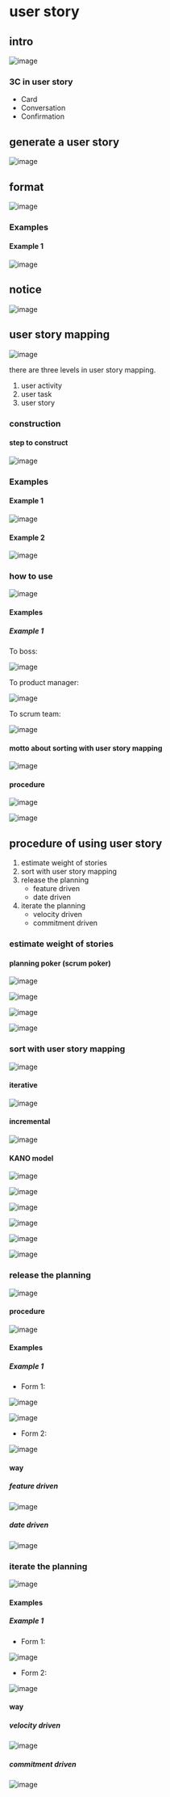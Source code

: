 # user story
## intro
![image](https://github.com/user-attachments/assets/bb205667-6bd8-4b3b-ab94-4f2401bdbd49)

### 3C in user story
+ Card
+ Conversation
+ Confirmation

## generate a user story
![image](https://github.com/user-attachments/assets/030798dd-5f9f-4341-8c6a-0474192a2c52)

## format
![image](https://github.com/user-attachments/assets/f61c816c-e41e-4040-8965-0737bf5d806b)

### Examples
#### Example 1
![image](https://github.com/user-attachments/assets/bf25cfe4-0cbe-4d46-b5b2-bbb573a8d47f)

## notice
![image](https://github.com/user-attachments/assets/a34a5288-f1a4-487c-8bc9-293bd3bc3527)

## user story mapping
![image](https://github.com/user-attachments/assets/4a7a5fbe-a97c-432e-87d2-5da5e327c139)

there are three levels in user story mapping.
1. user activity
2. user task
3. user story

### construction
#### step to construct
![image](https://github.com/user-attachments/assets/3cb41764-cab7-4021-8e85-a872a1e0bb21)

### Examples
#### Example 1
![image](https://github.com/user-attachments/assets/0070721c-6368-40cd-9b4b-ba7863d0bdca)

#### Example 2
![image](https://github.com/user-attachments/assets/1e3bbb61-20d4-4b37-afd9-f826a3343267)

### how to use
![image](https://github.com/user-attachments/assets/daf3da64-42bf-41ed-adda-874780a5c81b)

#### Examples 
##### Example 1

To boss:

![image](https://github.com/user-attachments/assets/7d89b0cf-386f-44ed-9032-1374895ee84b)

To product manager:

![image](https://github.com/user-attachments/assets/ec1e0017-519f-4274-b2b1-1d121bf21d08)

To scrum team:

![image](https://github.com/user-attachments/assets/a8fe7203-37f4-40b3-9f9c-352f613cab0d)

#### motto about sorting with user story mapping
![image](https://github.com/user-attachments/assets/9a37cd6a-6f1e-41b3-8232-c4379f5448b5)

#### procedure
![image](https://github.com/user-attachments/assets/6ad85aec-7803-4fcf-b690-4d77ed7b9fdb)

![image](https://github.com/user-attachments/assets/206b6e6b-0048-4a8d-b9c2-07d727f7db4a)

## procedure of using user story
1. estimate weight of stories
2. sort with user story mapping
3. release the planning
   + feature driven
   + date driven
4. iterate the planning
   + velocity driven
   + commitment driven
     
### estimate weight of stories
#### planning poker (scrum poker)
![image](https://github.com/user-attachments/assets/c2d1ce83-805b-4abe-9394-b21720b55502)

![image](https://github.com/user-attachments/assets/ff5034bd-59cb-4710-b248-822e874d2663)

![image](https://github.com/user-attachments/assets/8826facf-bb26-4655-8111-98c74c20f388)

![image](https://github.com/user-attachments/assets/beb090ae-68ea-4238-8245-d1972750de29)

### sort with user story mapping
![image](https://github.com/user-attachments/assets/30bcac63-5c18-49d2-9f24-a0c11b0eef07)

#### iterative
![image](https://github.com/user-attachments/assets/0956530c-c2fd-41ce-9068-dcf9219b5109)

#### incremental
![image](https://github.com/user-attachments/assets/73815ecb-a024-4721-9022-d1341c446dd6)

#### KANO model
![image](https://github.com/user-attachments/assets/1de85e2f-6d25-402e-9bfb-ba60a2c24bff)

![image](https://github.com/user-attachments/assets/77516be8-ffda-4c05-9d36-267d24a3f212)

![image](https://github.com/user-attachments/assets/e1597f14-bd27-4704-a1d8-b4112d090c45)

![image](https://github.com/user-attachments/assets/8c88bcc7-4276-4383-9e45-31b5d1e146d1)

![image](https://github.com/user-attachments/assets/975025bb-e737-40cd-b9bd-be92e47cca26)

![image](https://github.com/user-attachments/assets/e14b4468-1417-4f48-9f23-690df17734cb)

### release the planning
  
![image](https://github.com/user-attachments/assets/d3cbc864-2f28-4862-8d1f-bb4318d0e9b8)
  
#### procedure
![image](https://github.com/user-attachments/assets/51128e71-115e-4d5b-9252-097c2801dbc4)

#### Examples
##### Example 1
+ Form 1:

![image](https://github.com/user-attachments/assets/3fab3d55-d570-4ef1-aa26-a08827455bd0)

![image](https://github.com/user-attachments/assets/929adc92-3c4c-45e7-a04c-fcaa1f281141)

+ Form 2:

![image](https://github.com/user-attachments/assets/8ce41117-b8d9-4aaa-b752-6f3f84f7e987)

#### way
##### feature driven
![image](https://github.com/user-attachments/assets/875238fb-b6d9-4bb5-8846-26f08ea3d8fc)

##### date driven
![image](https://github.com/user-attachments/assets/875238fb-b6d9-4bb5-8846-26f08ea3d8fc)

### iterate the planning
![image](https://github.com/user-attachments/assets/06798817-31c1-4013-8c21-e982faf09313)

#### Examples
##### Example 1

+ Form 1:
 
![image](https://github.com/user-attachments/assets/7ba406d0-7af7-4994-9025-1b2db050bd21)

+ Form 2:
  
![image](https://github.com/user-attachments/assets/39be21b1-489c-44ad-8294-8c9ff5e567a1)

#### way
##### velocity driven
![image](https://github.com/user-attachments/assets/53dc24c0-0c8d-4ce5-8382-2b69310d82c9)

##### commitment driven
![image](https://github.com/user-attachments/assets/e00770f7-5e48-4924-8ff5-c765aabf857b)
